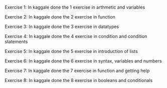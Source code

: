 Exercise 1: In kaggale done the 1 exercise in arthmetic and variables


Exercise 2: In kaggale done the 2 exercise in function


Exercise 3: In kaggale done the 3 exercise in datatypes


Exercise 4: In kaggale done the 4 exercise in condition and condition statements


Exercise 5: In kaggale done the 5 exercise  in introduction of lists


Exercise 6: In kaggale done the 6 exercise in syntax, variables and numbers


Exercise 7: In kaggale done the 7 exercise in function and getting help


Exercise 8: In kaggale done the 8 exercise in booleans and conditionals
